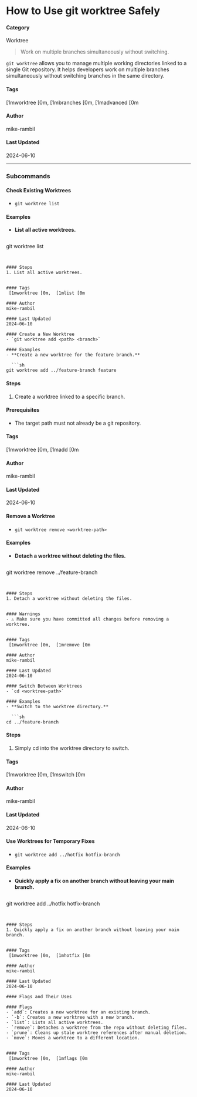 # How to Use git worktree Safely


#### Category
Worktree
> Work on multiple branches simultaneously without switching.

`git worktree` allows you to manage multiple working directories linked to a single Git repository. It helps developers work on multiple branches simultaneously without switching branches in the same directory.


#### Tags
 [1mworktree [0m,  [1mbranches [0m,  [1madvanced [0m

#### Author
mike-rambil

#### Last Updated
2024-06-10

---

### Subcommands
#### Check Existing Worktrees
- `git worktree list`

#### Examples
- **List all active worktrees.**

  ```sh
git worktree list
```


#### Steps
1. List all active worktrees.


#### Tags
 [1mworktree [0m,  [1mlist [0m

#### Author
mike-rambil

#### Last Updated
2024-06-10

#### Create a New Worktree
- `git worktree add <path> <branch>`

#### Examples
- **Create a new worktree for the feature branch.**

  ```sh
git worktree add ../feature-branch feature
```


#### Steps
1. Create a worktree linked to a specific branch.


#### Prerequisites
- The target path must not already be a git repository.


#### Tags
 [1mworktree [0m,  [1madd [0m

#### Author
mike-rambil

#### Last Updated
2024-06-10

#### Remove a Worktree
- `git worktree remove <worktree-path>`

#### Examples
- **Detach a worktree without deleting the files.**

  ```sh
git worktree remove ../feature-branch
```


#### Steps
1. Detach a worktree without deleting the files.


#### Warnings
- ⚠️ Make sure you have committed all changes before removing a worktree.


#### Tags
 [1mworktree [0m,  [1mremove [0m

#### Author
mike-rambil

#### Last Updated
2024-06-10

#### Switch Between Worktrees
- `cd <worktree-path>`

#### Examples
- **Switch to the worktree directory.**

  ```sh
cd ../feature-branch
```


#### Steps
1. Simply cd into the worktree directory to switch.


#### Tags
 [1mworktree [0m,  [1mswitch [0m

#### Author
mike-rambil

#### Last Updated
2024-06-10

#### Use Worktrees for Temporary Fixes
- `git worktree add ../hotfix hotfix-branch`

#### Examples
- **Quickly apply a fix on another branch without leaving your main branch.**

  ```sh
git worktree add ../hotfix hotfix-branch
```


#### Steps
1. Quickly apply a fix on another branch without leaving your main branch.


#### Tags
 [1mworktree [0m,  [1mhotfix [0m

#### Author
mike-rambil

#### Last Updated
2024-06-10

#### Flags and Their Uses

#### Flags
- `add`: Creates a new worktree for an existing branch.
- `-b`: Creates a new worktree with a new branch.
- `list`: Lists all active worktrees.
- `remove`: Detaches a worktree from the repo without deleting files.
- `prune`: Cleans up stale worktree references after manual deletion.
- `move`: Moves a worktree to a different location.


#### Tags
 [1mworktree [0m,  [1mflags [0m

#### Author
mike-rambil

#### Last Updated
2024-06-10

